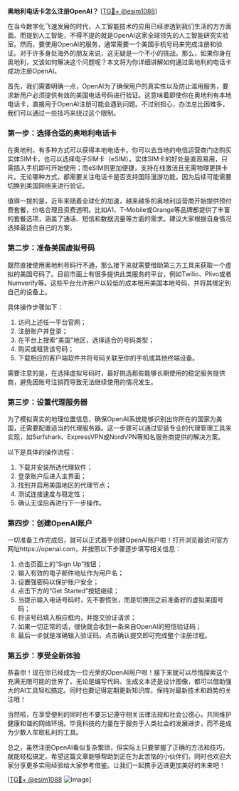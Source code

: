 **奥地利电话卡怎么注册OpenAI？** [[TG💪+ @esim1088](https://t.me/s/esim1088)]

在当今数字化飞速发展的时代，人工智能技术的应用已经渗透到我们生活的方方面面。而提到人工智能，不得不提的就是OpenAI这家全球领先的人工智能研究实验室。然而，要使用OpenAI的服务，通常需要一个美国手机号码来完成注册和验证。对于许多身处海外的朋友来说，这无疑是一个不小的挑战。那么，如果你身在奥地利，又该如何解决这个问题呢？本文将为你详细讲解如何通过奥地利的电话卡成功注册OpenAI。

首先，我们需要明确一点，OpenAI为了确保用户的真实性以及防止滥用服务，要求新用户必须提供有效的美国电话号码进行验证。这意味着即使你在奥地利有本地电话卡，直接用于OpenAI注册可能会遇到问题。不过别担心，办法总比困难多，我们可以通过一些技巧来绕过这个限制。

### 第一步：选择合适的奥地利电话卡

在奥地利，有多种方式可以获得本地电话卡。你可以去当地的电信运营商门店购买实体SIM卡，也可以选择电子SIM卡（eSIM）。实体SIM卡的好处是直观易用，只需插入手机即可开始使用；而eSIM则更加便捷，支持在线激活且无需物理更换卡片。无论哪种方式，都需要关注电话卡是否支持国际漫游功能，因为后续可能需要切换到美国网络来进行验证。

值得一提的是，近年来随着全球化的加速，越来越多的奥地利运营商开始提供预付费套餐，价格合理且资费透明。比如A1、T-Mobile或Orange等品牌都提供了丰富的套餐选项，涵盖了通话、短信和数据流量等方面的需求。建议大家根据自身情况选择最适合自己的方案。

### 第二步：准备美国虚拟号码

既然直接使用奥地利号码行不通，那么接下来就需要借助第三方工具来获取一个虚拟的美国号码了。目前市面上有很多提供此类服务的平台，例如Twilio、Plivo或者Numverify等。这些平台允许用户以较低的成本租用美国本地号码，并将其绑定到自己的设备上。

具体操作步骤如下：
1. 访问上述任一平台官网；
2. 注册账户并登录；
3. 在平台上搜索“美国”地区，选择适合的号码类型；
4. 购买或租赁该号码；
5. 下载相应的客户端软件并将号码关联至你的手机或其他终端设备。

需要注意的是，在选择虚拟号码时，最好挑选那些能够长期使用的稳定服务提供商，避免因账号注销而导致无法继续使用的情况发生。

### 第三步：设置代理服务器

为了模拟真实的地理位置信息，确保OpenAI系统能够识别出你所在的国家为美国，还需要配置适当的代理服务器。这一步骤可以通过安装专业的代理管理工具来实现，如Surfshark、ExpressVPN或NordVPN等知名服务商提供的解决方案。

以下是具体的操作流程：
1. 下载并安装所选代理软件；
2. 登录账户后进入主界面；
3. 找到并启用美国地区的代理节点；
4. 测试连接速度与稳定性；
5. 确认无误后再进行下一步操作。

### 第四步：创建OpenAI账户

一切准备工作完成后，就可以正式着手创建OpenAI账户啦！打开浏览器访问官方网址https://openai.com，并按照以下步骤逐步填写相关信息：

1. 点击页面上的“Sign Up”按钮；
2. 输入有效的电子邮件地址作为用户名；
3. 设置强密码以保护账户安全；
4. 点击下方的“Get Started”按钮继续；
5. 当提示输入电话号码时，先不要慌张，而是切换回之前准备好的虚拟美国号码；
6. 将该号码填入相应框内，并提交验证请求；
7. 如果一切正常的话，很快就会收到一条来自OpenAI的短信验证码；
8. 最后一步就是准确输入验证码，点击确认提交即可完成整个注册过程。

### 第五步：享受全新体验

恭喜你！现在你已经成为一位光荣的OpenAI用户啦！接下来就可以尽情探索这个充满无限可能的世界了。无论是编写代码、生成文本还是设计图像，都可以借助强大的AI工具轻松搞定。同时也要记得定期更新知识库，保持对最新技术和趋势的关注哦！

当然啦，在享受便利的同时也不要忘记遵守相关法律法规和社会公德心，共同维护健康和谐的网络环境。毕竟科技的力量在于服务于人类社会的发展进步，而不是成为少数人牟取私利的工具。

总之，虽然注册OpenAI看似复杂繁琐，但实际上只要掌握了正确的方法和技巧，就能轻松搞定。希望这篇文章能够帮助到正在为此苦恼的小伙伴们，同时也欢迎大家分享更多实用经验给大家参考借鉴。让我们一起携手迈进更加美好的未来吧！

[[TG💪+ @esim1088](https://t.me/s/esim1088) ![Image](https://i.postimg.cc/4NQfJmqS/Snipaste-2025-05-13-00-14-12.png)]